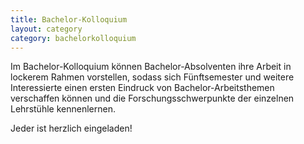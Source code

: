 ```yaml
---
title: Bachelor-Kolloquium
layout: category
category: bachelorkolloquium
---
```

Im Bachelor-Kolloquium können Bachelor-Absolventen ihre Arbeit in lockerem Rahmen vorstellen,
sodass sich Fünftsemester und weitere Interessierte einen ersten Eindruck
von Bachelor-Arbeitsthemen verschaffen können und die Forschungsschwerpunkte der einzelnen Lehrstühle kennenlernen.

Jeder ist herzlich eingeladen!
